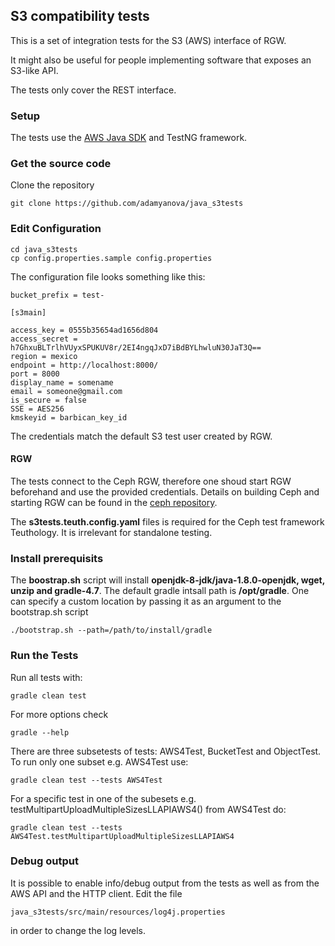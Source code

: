 
 ## S3 compatibility tests

This is a set of integration tests for the S3 (AWS) interface of RGW. 

It might also be useful for people implementing software
that exposes an S3-like API.

The tests only cover the REST interface.

### Setup

The tests use the [AWS Java SDK](https://aws.amazon.com/sdk-for-java/) and  TestNG framework.

### Get the source code

Clone the repository

	git clone https://github.com/adamyanova/java_s3tests

### Edit Configuration

	cd java_s3tests
	cp config.properties.sample config.properties

The configuration file looks something like this:

	bucket_prefix = test-
	
	[s3main]
	
	access_key = 0555b35654ad1656d804
	access_secret = h7GhxuBLTrlhVUyxSPUKUV8r/2EI4ngqJxD7iBdBYLhwluN30JaT3Q==
	region = mexico
	endpoint = http://localhost:8000/
	port = 8000
	display_name = somename
	email = someone@gmail.com
	is_secure = false
	SSE = AES256
	kmskeyid = barbican_key_id

The credentials match the default S3 test user created by RGW.

#### RGW

The tests connect to the Ceph RGW, therefore one shoud start RGW beforehand and use the provided credentials. Details on building Ceph and starting RGW can be found in the [ceph repository](https://github.com/ceph/ceph).

The **s3tests.teuth.config.yaml** files is required for the Ceph test framework Teuthology. 
It is irrelevant for standalone testing.


### Install prerequisits
The **boostrap.sh** script will install **openjdk-8-jdk/java-1.8.0-openjdk, wget, unzip and gradle-4.7**. 
The default gradle intsall path is **/opt/gradle**. One can specify a custom location by passing it as an argument to the bootstrap.sh script

	./bootstrap.sh --path=/path/to/install/gradle

### Run the Tests
Run all tests with:

	gradle clean test

For more options check 

	gradle --help

There are three subsetests of tests: AWS4Test, BucketTest and ObjectTest. To run only one subset e.g. AWS4Test use:
	
	gradle clean test --tests AWS4Test

For a specific test in one of the subesets e.g. testMultipartUploadMultipleSizesLLAPIAWS4() from AWS4Test do:

	gradle clean test --tests AWS4Test.testMultipartUploadMultipleSizesLLAPIAWS4

### Debug output
It is possible to enable info/debug output from the tests as well as from the AWS API and the HTTP client. 
Edit the file 

	java_s3tests/src/main/resources/log4j.properties

in order to change the log levels.
